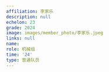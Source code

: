```yaml
---
affiliation: 李家乐
description: null
echelon: 23
grade: 2024
image: images/member_photo/李家乐.jpeg
links: null
name: 
role: 机械组
time: '24'
type: 普通队员
---
```


